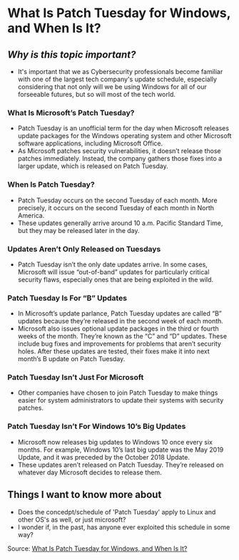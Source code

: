 # **What Is Patch Tuesday for Windows, and When Is It?**
## *Why is this topic important?*
- It's important that we as Cybersecurity professionals become familiar with one of the largest tech company's update schedule, especially considering that not only will we be using Windows for all of our forseeable futures, but so will most of the tech world.
### **What Is Microsoft’s Patch Tuesday?**
- Patch Tuesday is an unofficial term for the day when Microsoft releases update packages for the Windows operating system and other Microsoft software applications, including Microsoft Office.
- As Microsoft patches security vulnerabilities, it doesn’t release those patches immediately. Instead, the company gathers those fixes into a larger update, which is released on Patch Tuesday.
### **When Is Patch Tuesday?**
- Patch Tuesday occurs on the second Tuesday of each month. More precisely, it occurs on the second Tuesday of each month in North America.
- These updates generally arrive around 10 a.m. Pacific Standard Time, but they may be released later in the day.
### **Updates Aren’t Only Released on Tuesdays**
- Patch Tuesday isn’t the only date updates arrive. In some cases, Microsoft will issue “out-of-band” updates for particularly critical security flaws, especially ones that are being exploited in the wild.
### **Patch Tuesday Is For “B” Updates**
- In Microsoft’s update parlance, Patch Tuesday updates are called “B” updates because they’re released in the second week of each month.
- Microsoft also issues optional update packages in the third or fourth weeks of the month. They’re known as the “C” and “D” updates. These include bug fixes and improvements for problems that aren’t security holes. After these updates are tested, their fixes make it into next month’s B update on Patch Tuesday.
### **Patch Tuesday Isn’t Just For Microsoft**
- Other companies have chosen to join Patch Tuesday to make things easier for system administrators to update their systems with security patches.
### **Patch Tuesday Isn’t For Windows 10’s Big Updates**
- Microsoft now releases big updates to Windows 10 once every six months. For example, Windows 10’s last big update was the May 2019 Update, and it was preceded by the October 2018 Update.
- These updates aren’t released on Patch Tuesday. They’re released on whatever day Microsoft decides to release them.

## **Things I want to know more about**
- Does the concedpt/schedule of 'Patch Tuesday' apply to Linux and other OS's as well, or just microsoft?
- I wonder if, in the past, has anyone ever exploited this schedule in some way?

Source: [What Is Patch Tuesday for Windows, and When Is It?](https://www.howtogeek.com/443161/what-is-patch-tuesday-for-windows-and-when-is-it/)